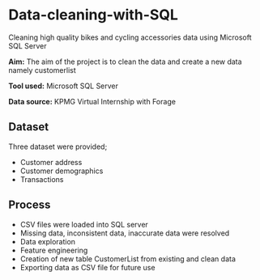 # Data-cleaning-with-SQL
Cleaning high quality bikes and cycling accessories data using Microsoft SQL Server

**Aim:** The aim of the project is to clean the data and create a new data namely customerlist

**Tool used:** Microsoft SQL Server

**Data source:** KPMG Virtual Internship with Forage

## Dataset
Three dataset were provided;
- Customer address
- Customer demographics
- Transactions

## Process
- CSV files were loaded into SQL server
- Missing data, inconsistent data, inaccurate data were resolved
- Data exploration
- Feature engineering
- Creation of new table CustomerList from existing and clean data
- Exporting data as CSV file for future use
